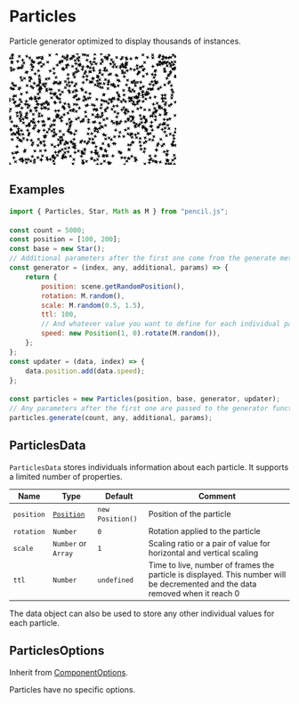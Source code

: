 # Particles

Particle generator optimized to display thousands of instances.

![Particles example](../../../media/examples/particles.png)


## Examples

```js
import { Particles, Star, Math as M } from "pencil.js";

const count = 5000;
const position = [100, 200];
const base = new Star();
// Additional parameters after the first one come from the generate method call
const generator = (index, any, additional, params) => {
    return {
        position: scene.getRandomPosition(),
        rotation: M.random(),
        scale: M.random(0.5, 1.5),
        ttl: 100,
        // And whatever value you want to define for each individual particle, for example
        speed: new Position(1, 0).rotate(M.random()),
    };
};
const updater = (data, index) => {
    data.position.add(data.speed);
};

const particles = new Particles(position, base, generator, updater);
// Any parameters after the first one are passed to the generator function
particles.generate(count, any, additional, params);
```


## ParticlesData

`ParticlesData` stores individuals information about each particle.
It supports a limited number of properties.

| Name | Type | Default | Comment |
| ---- | ---- | ------- | ------- |
|`position` |[`Position`](../position) |`new Position()` |Position of the particle |
|`rotation` |`Number` |`0` |Rotation applied to the particle |
|`scale` |`Number` or `Array` |`1` |Scaling ratio or a pair of value for horizontal and vertical scaling |
|`ttl` |`Number` |`undefined` |Time to live, number of frames the particle is displayed. This number will be decremented and the data removed when it reach 0 |

The data object can also be used to store any other individual values for each particle.


## ParticlesOptions
Inherit from [ComponentOptions](../component/readme.md#componentoptions).

Particles have no specific options.
